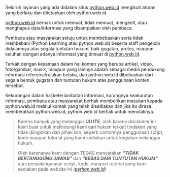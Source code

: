 Seluruh layanan yang ada didalam situs [python.web.id](https://python.web.id)  mengikuti aturan yang berlaku dan ditetapkan oleh python.web.id.

[python.web.id](https://python.web.id)  berhak untuk memuat, tidak memuat, mengedit, atau menghapus data/informasi yang disampaikan oleh pembaca.

Pembaca atau masyarakat setuju untuk membebaskan serta tidak membebani (Python Learning atau python.web.id) beserta staff pengelola didalamnya atas segala tuntutan hukum, baik gugatan, protes, maupun keluhan dengan adanya informasi yang dimuat di [python.web.id](https://python.web.id).

Terkait dengan kesamaan dalam hal konten yang berupa artikel, video, foto/gambar, musik, maupun yang lainnya adalah sebagai media pendukung informasi referensi/rujukan belaka, dan python.web.id dibebaskan dari segala bentuk gugatan dan tuntutan hukum atas penggunaan konten tersebut.

Kekurangan dalam hal keterlambatan informasi, kurangnya keakuratan informasi, pembaca atau masyarakat berhak memberikan masukan kepada python.web.id melalui kontak yang telah disediakan dan jika itu dirasa memberatkan python.web.id, python.web.id berhak untuk menolaknya.  



> Karena banyak yang melanggar **UU ITE**, oleh karena disclaimer ini kami buat untuk melindungi kami dari hukum terkait tindakan yang tidak diinginkan dari pihak lain, seperti contohnya penggunaan script, kode maupun tutorial yang kami sediakan untuk kegiatan melanggar hukum.  
>   
> Oleh karenanya kami dengan TEGAS menyatakan **_"TIDAK BERTANGGUNG JAWAB"_** dan **_"BEBAS DARI TUNTUTAN HUKUM"_** atas penyalahgunaan script, kode, maupun tutorial yang kami sediakan pada website ini _([python.web.id](https://python.web.id))_
